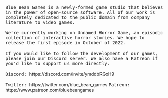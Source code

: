 <samp>
Blue Bean Games is a newly-formed game studio that believes in the power of open-source software. All of our work is completely dedicated to the public domain from company literature to video games.
</samp>
<br /><br />
<samp>
We're currently working on Unnamed Horror Game, an episodic collection of interactive horror stories. We hope to release the first episode in October of 2022.
</samp>
<br /><br />
<samp>
If you would like to follow the development of our games, please join our Discord server. We also have a Patreon if you'd like to support us more directly.
</samp>
<br /><br />
<samp>
Discord:
</samp>
https://discord.com/invite/ymddbRGxH9
<br /><br />
<samp>
Twitter:
</samp>
https://twitter.com/blue_bean_games
<samp>
Patreon:
</samp>
https://www.patreon.com/bluebeangames
<br /><br />
